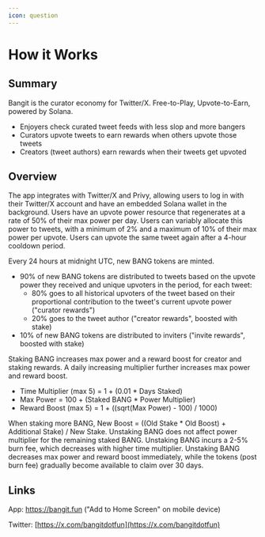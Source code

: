 ```yaml
---
icon: question
---
```


# How it Works

## Summary

Bangit is the curator economy for Twitter/X. Free-to-Play, Upvote-to-Earn, powered by Solana.

* Enjoyers check curated tweet feeds with less slop and more bangers
* Curators upvote tweets to earn rewards when others upvote those tweets
* Creators (tweet authors) earn rewards when their tweets get upvoted

## Overview

The app integrates with Twitter/X and Privy, allowing users to log in with their Twitter/X account and have an embedded Solana wallet in the background. Users have an upvote power resource that regenerates at a rate of 50% of their max power per day. Users can variably allocate this power to tweets, with a minimum of 2% and a maximum of 10% of their max power per upvote. Users can upvote the same tweet again after a 4-hour cooldown period.

Every 24 hours at midnight UTC, new BANG tokens are minted.

* 90% of new BANG tokens are distributed to tweets based on the upvote power they received and unique upvoters in the period, for each tweet:
  * 80% goes to all historical upvoters of the tweet based on their proportional contribution to the tweet's current upvote power ("curator rewards")
  * 20% goes to the tweet author ("creator rewards", boosted with stake)
* 10% of new BANG tokens are distributed to inviters ("invite rewards", boosted with stake)

Staking BANG increases max power and a reward boost for creator and staking rewards. A daily increasing multiplier further increases max power and reward boost.

* Time Multiplier (max 5) = 1 + (0.01 \* Days Staked)
* Max Power = 100 + (Staked BANG \* Power Multiplier)
* Reward Boost (max 5) = 1 + ((sqrt(Max Power) - 100) / 1000)

When staking more BANG, New Boost = ((Old Stake \* Old Boost) + Additional Stake) / New Stake. Unstaking BANG does not affect power multiplier for the remaining staked BANG. Unstaking BANG incurs a 2-5% burn fee, which decreases with higher time multiplier. Unstaking BANG decreases max power and reward boost immediately, while the tokens (post burn fee) gradually become available to claim over 30 days.

## Links

App: https://bangit.fun ("Add to Home Screen" on mobile device)

Twitter: [https://x.com/bangitdotfun](https://x.com/bangitdotfun)
